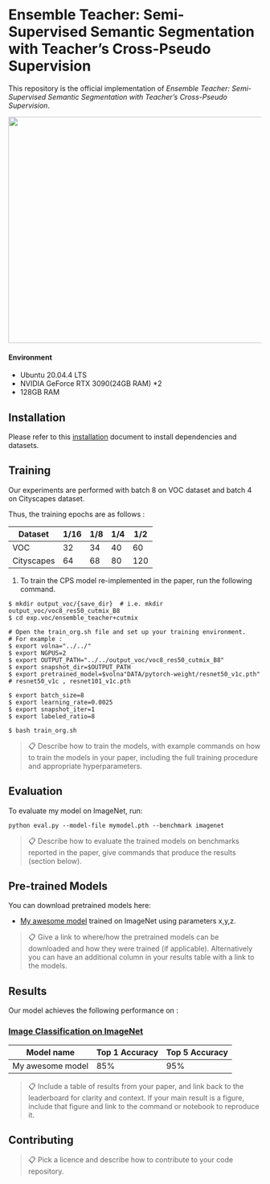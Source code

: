 
# Ensemble Teacher: Semi-Supervised Semantic Segmentation with Teacher’s Cross-Pseudo Supervision

This repository is the official implementation of _Ensemble Teacher: Semi-Supervised Semantic Segmentation with Teacher’s Cross-Pseudo Supervision_.

<img src="https://user-images.githubusercontent.com/37736774/169817612-9586d7cd-3b43-4e85-96c6-e9e2316378a3.PNG" width="800" height="450"/>



#### Environment
* Ubuntu 20.04.4 LTS
* NVIDIA GeForce RTX 3090(24GB RAM) *2 
* 128GB RAM


## Installation

Please refer to this [installation](docs/installation.md) document to install dependencies and datasets.

## Training

Our experiments are performed with batch 8 on VOC dataset and batch 4 on Cityscapes dataset.

Thus, the training epochs are as follows :

|Dataset|1/16|1/8|1/4|1/2|
|------|---|---|---|---|
|VOC|32|34|40|60|
|Cityscapes|64|68|80|120|

1. To train the CPS model re-implemented in the paper, run the following command.

```train
$ mkdir output_voc/{save_dir}  # i.e. mkdir output_voc/voc8_res50_cutmix_B8
$ cd exp.voc/ensemble_teacher+cutmix

# Open the train_org.sh file and set up your training environment.
# For example : 
$ export volna="../../"
$ export NGPUS=2
$ export OUTPUT_PATH="../../output_voc/voc8_res50_cutmix_B8"
$ export snapshot_dir=$OUTPUT_PATH
$ export pretrained_model=$volna"DATA/pytorch-weight/resnet50_v1c.pth" # resnet50_v1c , resnet101_v1c.pth

$ export batch_size=8
$ export learning_rate=0.0025
$ export snapshot_iter=1
$ export labeled_ratio=8

$ bash train_org.sh
```



>📋  Describe how to train the models, with example commands on how to train the models in your paper, including the full training procedure and appropriate hyperparameters.

## Evaluation

To evaluate my model on ImageNet, run:

```eval
python eval.py --model-file mymodel.pth --benchmark imagenet
```

>📋  Describe how to evaluate the trained models on benchmarks reported in the paper, give commands that produce the results (section below).

## Pre-trained Models

You can download pretrained models here:

- [My awesome model](https://drive.google.com/mymodel.pth) trained on ImageNet using parameters x,y,z. 

>📋  Give a link to where/how the pretrained models can be downloaded and how they were trained (if applicable).  Alternatively you can have an additional column in your results table with a link to the models.

## Results

Our model achieves the following performance on :

### [Image Classification on ImageNet](https://paperswithcode.com/sota/image-classification-on-imagenet)

| Model name         | Top 1 Accuracy  | Top 5 Accuracy |
| ------------------ |---------------- | -------------- |
| My awesome model   |     85%         |      95%       |

>📋  Include a table of results from your paper, and link back to the leaderboard for clarity and context. If your main result is a figure, include that figure and link to the command or notebook to reproduce it. 


## Contributing

>📋  Pick a licence and describe how to contribute to your code repository. 
